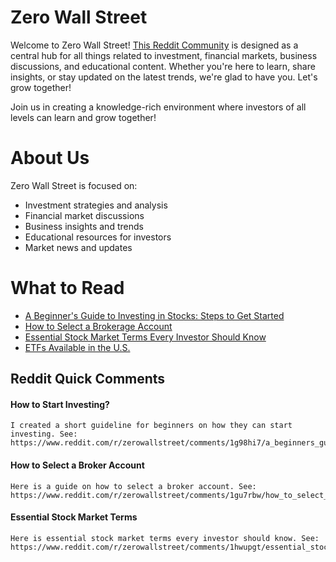 # Zero Wall Street

Welcome to Zero Wall Street! [This Reddit Community](https://www.reddit.com/r/zerowallstreet/) is designed as a central hub for all things related to investment,
financial markets, business discussions, and educational content. Whether you're here to learn, share insights, or stay updated on the latest trends, we're glad
to have you. Let's grow together!

Join us in creating a knowledge-rich environment where investors of all levels can learn and grow together!


# About Us
Zero Wall Street is focused on:
* Investment strategies and analysis
* Financial market discussions
* Business insights and trends
* Educational resources for investors
* Market news and updates


# What to Read
* [A Beginner's Guide to Investing in Stocks: Steps to Get Started](https://www.reddit.com/r/zerowallstreet/comments/1g98hi7/a_beginners_guide_to_investing_in_stocks_steps_to/)
* [How to Select a Brokerage Account](https://www.reddit.com/r/zerowallstreet/comments/1gu7rbw/how_to_select_a_brokerage_account/)
* [Essential Stock Market Terms Every Investor Should Know](https://www.reddit.com/r/zerowallstreet/comments/1hwupgt/essential_stock_market_terms_every_investor/)
* [ETFs Available in the U.S.](https://www.reddit.com/r/zerowallstreet/comments/1i3kphb/etfs_available_in_the_us/)


## Reddit Quick Comments
#### How to Start Investing?
```
I created a short guideline for beginners on how they can start investing. See: https://www.reddit.com/r/zerowallstreet/comments/1g98hi7/a_beginners_guide_to_investing_in_stocks_steps_to
```

#### How to Select a Broker Account
```
Here is a guide on how to select a broker account. See: https://www.reddit.com/r/zerowallstreet/comments/1gu7rbw/how_to_select_a_brokerage_account
```

####
#### Essential Stock Market Terms
```
Here is essential stock market terms every investor should know. See: https://www.reddit.com/r/zerowallstreet/comments/1hwupgt/essential_stock_market_terms_every_investor
```

